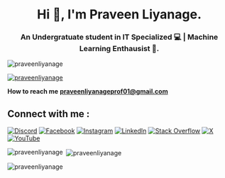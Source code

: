 <h1 align="center">Hi 👋, I'm Praveen Liyanage.</h1>
<h3 align="center">An Undergratuate student in IT Specialized 💻 | Machine Learning Enthausist 🤖.</h3>

<p align="left"> <img src="https://komarev.com/ghpvc/?username=praveenliyanage&label=Profile%20views&color=0e75b6&style=flat" alt="praveenliyanage" /> </p>

<p align="justify"> <a href="https://github.com/ryo-ma/github-profile-trophy"><img src="https://github-profile-trophy.vercel.app/?username=praveenliyanage" alt="praveenliyanage" /></a> </p>

**How to reach me** **praveenliyanageprof01@gmail.com**

## Connect with me :
[![Discord](https://img.shields.io/badge/Discord-%237289DA.svg?logo=discord&logoColor=white)](https://discord.gg/nT6TwEb3) [![Facebook](https://img.shields.io/badge/Facebook-%231877F2.svg?logo=Facebook&logoColor=white)](https://facebook.com/praveenliyanage) [![Instagram](https://img.shields.io/badge/Instagram-%23E4405F.svg?logo=Instagram&logoColor=white)](https://instagram.com/_amba55ador_) [![LinkedIn](https://img.shields.io/badge/LinkedIn-%230077B5.svg?logo=linkedin&logoColor=white)](https://linkedin.com/in/praveendliyanage) [![Stack Overflow](https://img.shields.io/badge/-Stackoverflow-FE7A16?logo=stack-overflow&logoColor=white)](https://stackoverflow.com/users/21604991) [![X](https://img.shields.io/badge/X-black.svg?logo=X&logoColor=white)](https://x.com/praveenliyan99) [![YouTube](https://img.shields.io/badge/YouTube-%23FF0000.svg?logo=YouTube&logoColor=white)](https://youtube.com/@@praveen.liyanage)

<p><img align="left" bgcolor="black" src="https://github-readme-stats.vercel.app/api/top-langs?username=praveenliyanage&show_icons=true&locale=en&layout=compact" alt="praveenliyanage" /></p>
<p>
</p>

<p>&nbsp;<img align="center" src="https://github-readme-stats.vercel.app/api?username=praveenliyanage&show_icons=true&locale=en" alt="praveenliyanage" /></p>

<p><img align="center" src="https://github-readme-streak-stats.herokuapp.com/?user=praveenliyanage&" alt="praveenliyanage" /></p>
